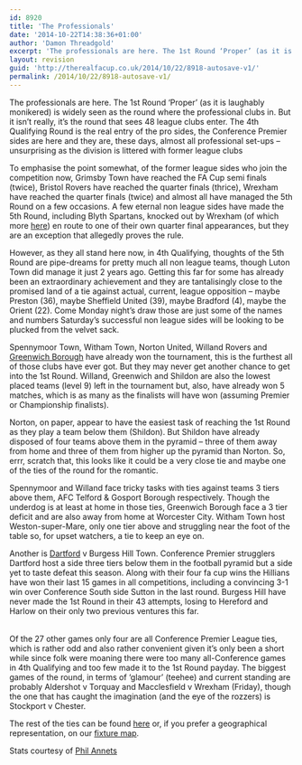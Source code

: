 ```yaml
---
id: 8920
title: 'The Professionals'
date: '2014-10-22T14:38:36+01:00'
author: 'Damon Threadgold'
excerpt: 'The professionals are here. The 1st Round ‘Proper’ (as it is laughably monikered) beckons.'
layout: revision
guid: 'http://therealfacup.co.uk/2014/10/22/8918-autosave-v1/'
permalink: /2014/10/22/8918-autosave-v1/
---
```


The professionals are here. The 1st Round ‘Proper’ (as it is laughably monikered) is widely seen as the round where the professional clubs in. But it isn’t really, it’s the round that sees 48 league clubs enter. The 4th Qualifying Round is the real entry of the pro sides, the Conference Premier sides are here and they are, these days, almost all professional set-ups – unsurprising as the division is littered with former league clubs

To emphasise the point somewhat, of the former league sides who join the competition now, Grimsby Town have reached the FA Cup semi finals (twice), Bristol Rovers have reached the quarter finals (thrice), Wrexham have reached the quarter finals (twice) and almost all have managed the 5th Round on a few occasions. A few eternal non league sides have made the 5th Round, including Blyth Spartans, knocked out by Wrexham (of which more [here](http://therealfacup.co.uk/2011/11/09/this-is-blyth-power-station/)) en route to one of their own quarter final appearances, but they are an exception that allegedly proves the rule.

However, as they all stand here now, in 4th Qualifying, thoughts of the 5th Round are pipe-dreams for pretty much all non league teams, though Luton Town did manage it just 2 years ago. Getting this far for some has already been an extraordinary achievement and they are tantalisingly close to the promised land of a tie against actual, current, league opposition – maybe Preston (36), maybe Sheffield United (39), maybe Bradford (4), maybe the Orient (22). Come Monday night’s draw those are just some of the names and numbers Saturday’s successful non league sides will be looking to be plucked from the velvet sack.

Spennymoor Town, Witham Town, Norton United, Willand Rovers and [Greenwich Borough](http://therealfacup.co.uk/2014/09/24/off-the-hook/) have already won the tournament, this is the furthest all of those clubs have ever got. But they may never get another chance to get into the 1st Round. Willand, Greenwich and Shildon are also the lowest placed teams (level 9) left in the tournament but, also, have already won 5 matches, which is as many as the finalists will have won (assuming Premier or Championship finalists).

Norton, on paper, appear to have the easiest task of reaching the 1st Round as they play a team below them (Shildon). But Shildon have already disposed of four teams above them in the pyramid – three of them away from home and three of them from higher up the pyramid than Norton. So, errr, scratch that, this looks like it could be a very close tie and maybe one of the ties of the round for the romantic.

Spennymoor and Willand face tricky tasks with ties against teams 3 tiers above them, AFC Telford &amp; Gosport Borough respectively. Though the underdog is at least at home in those ties, Greenwich Borough face a 3 tier deficit and are also away from home at Worcester City. Witham Town host Weston-super-Mare, only one tier above and struggling near the foot of the table so, for upset watchers, a tie to keep an eye on.

Another is [Dartford](http://therealfacup.co.uk/2009/10/13/darts-1-clarets-4/) v Burgess Hill Town. Conference Premier strugglers Dartford host a side three tiers below them in the football pyramid but a side yet to taste defeat this season. Along with their four fa cup wins the Hillians have won their last 15 games in all competitions, including a convincing 3-1 win over Conference South side Sutton in the last round. Burgess Hill have never made the 1st Round in their 43 attempts, losing to Hereford and Harlow on their only two previous ventures this far.

|  |  |  |  |  |  |  |  |  |  |  |  |  |  |  |  |  |  |  |  |  |  |  |  |  |  |  |
|---|---|---|---|---|---|---|---|---|---|---|---|---|---|---|---|---|---|---|---|---|---|---|---|---|---|---|
Of the 27 other games only four are all Conference Premier League ties, which is rather odd and also rather convenient given it’s only been a short while since folk were moaning there were too many all-Conference games in 4th Qualifying and too few made it to the 1st Round payday. The biggest games of the round, in terms of ‘glamour’ (teehee) and current standing are probably Aldershot v Torquay and Macclesfield v Wrexham (Friday), though the one that has caught the imagination (and the eye of the rozzers) is Stockport v Chester.

The rest of the ties can be found [here](http://therealfacup.co.uk/fixtures/facup/) or, if you prefer a geographical representation, on our [fixture map](http://therealfacup.co.uk/map/).

Stats courtesy of [Phil Annets ](https://twitter.com/PhilAnnets)